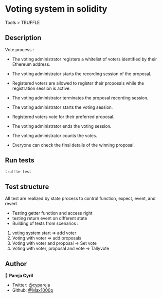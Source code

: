 # Voting system in solidity
Tools > TRUFFLE

## Description 

Vote process : 

- The voting administrator registers a whitelist of voters identified by their Ethereum address.

- The voting administrator starts the recording session of the proposal.

- Registered voters are allowed to register their proposals while the registration session is active.

- The voting administrator terminates the proposal recording session.

- The voting administrator starts the voting session.

- Registered voters vote for their preferred proposal.

- The voting administrator ends the voting session.

- The voting administrator counts the votes.

- Everyone can check the final details of the winning proposal.


## Run tests

```sh
truffle test
```

## Test structure
All test are realized by state process to control function, expect, event, and revert

- Testing getter function and access right
- testing return event on different state
- Building of tests from scenarios :
1) voting system start => add voter
2) Voting with voter => add proposals
3) Voting with voter and proposal => Set vote
4) Voting with voter, proposal and vote => Tallyvote


## Author

👤 **Pareja Cyril**

* Twitter: [@cypareja](https://twitter.com/cypareja)
* Github: [@Max1000p](https://github.com/Max1000p)